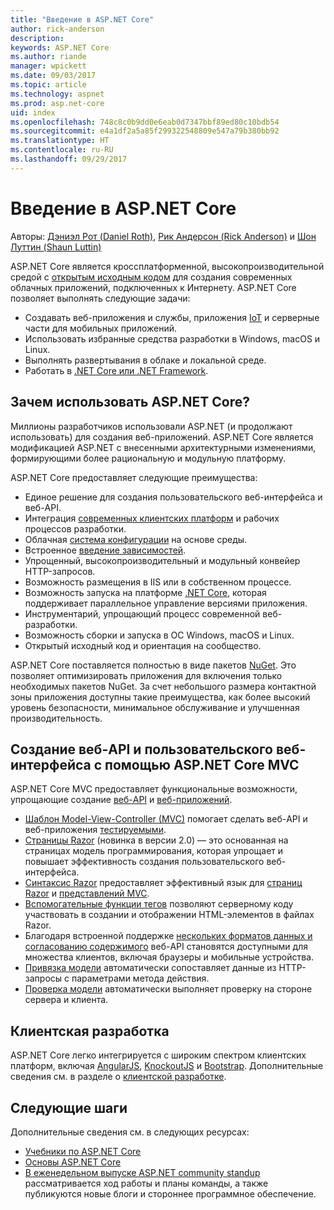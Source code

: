 ```yaml
---
title: "Введение в ASP.NET Core"
author: rick-anderson
description: 
keywords: ASP.NET Core
ms.author: riande
manager: wpickett
ms.date: 09/03/2017
ms.topic: article
ms.technology: aspnet
ms.prod: asp.net-core
uid: index
ms.openlocfilehash: 748c8c0b9dd0e6eab0d7347bbf89ed80c10bdb54
ms.sourcegitcommit: e4a1df2a5a85f299322548809e547a79b380bb92
ms.translationtype: HT
ms.contentlocale: ru-RU
ms.lasthandoff: 09/29/2017
---
```

# <a name="introduction-to-aspnet-core"></a>Введение в ASP.NET Core

Авторы: [Дэниэл Рот (Daniel Roth)](https://github.com/danroth27), [Рик Андерсон (Rick Anderson)](https://twitter.com/RickAndMSFT) и [Шон Луттин (Shaun Luttin)](https://twitter.com/dicshaunary)

ASP.NET Core является кроссплатформенной, высокопроизводительной средой с [открытым исходным кодом](https://github.com/aspnet/home) для создания современных облачных приложений, подключенных к Интернету. ASP.NET Core позволяет выполнять следующие задачи:

* Создавать веб-приложения и службы, приложения [IoT](https://www.microsoft.com/en-us/internet-of-things/) и серверные части для мобильных приложений.
* Использовать избранные средства разработки в Windows, macOS и Linux.
* Выполнять развертывания в облаке и локальной среде.
* Работать в [.NET Core или .NET Framework](https://docs.microsoft.com/dotnet/articles/standard/choosing-core-framework-server).

## <a name="why-use-aspnet-core"></a>Зачем использовать ASP.NET Core?

Миллионы разработчиков использовали ASP.NET (и продолжают использовать) для создания веб-приложений. ASP.NET Core является модификацией ASP.NET с внесенными архитектурными изменениями, формирующими более рациональную и модульную платформу.

ASP.NET Core предоставляет следующие преимущества:

* Единое решение для создания пользовательского веб-интерфейса и веб-API.
* Интеграция [современных клиентских платформ](xref:client-side/index) и рабочих процессов разработки.
* Облачная [система конфигурации](xref:fundamentals/configuration) на основе среды.
* Встроенное [введение зависимостей](xref:fundamentals/dependency-injection).
* Упрощенный, высокопроизводительный и модульный конвейер HTTP-запросов.
* Возможность размещения в IIS или в собственном процессе.
* Возможность запуска на платформе [.NET Core](https://docs.microsoft.com/dotnet/articles/standard/choosing-core-framework-server), которая поддерживает параллельное управление версиями приложения.
* Инструментарий, упрощающий процесс современной веб-разработки.
* Возможность сборки и запуска в ОС Windows, macOS и Linux.
* Открытый исходный код и ориентация на сообщество.

ASP.NET Core поставляется полностью в виде пакетов [NuGet](https://www.nuget.org/). Это позволяет оптимизировать приложения для включения только необходимых пакетов NuGet. За счет небольшого размера контактной зоны приложения доступны такие преимущества, как более высокий уровень безопасности, минимальное обслуживание и улучшенная производительность.

## <a name="build-web-apis-and-web-ui-using-aspnet-core-mvc"></a>Создание веб-API и пользовательского веб-интерфейса с помощью ASP.NET Core MVC

ASP.NET Core MVC предоставляет функциональные возможности, упрощающие создание [веб-API](xref:tutorials/index#building-web-apis) и [веб-приложений](xref:tutorials/index#building-web-applications).

* [Шаблон Model-View-Controller (MVC)](xref:mvc/overview) помогает сделать веб-API и веб-приложения [тестируемыми](testing/index.md).
* [Страницы Razor](xref:mvc/razor-pages/index) (новинка в версии 2.0) — это основанная на страницах модель программирования, которая упрощает и повышает эффективность создания пользовательского веб-интерфейса.
* [Синтаксис Razor](xref:mvc/views/razor) предоставляет эффективный язык для [страниц Razor](xref:mvc/razor-pages/index) и [представлений MVC](xref:mvc/views/overview).
* [Вспомогательные функции тегов](xref:mvc/views/tag-helpers/intro) позволяют серверному коду участвовать в создании и отображении HTML-элементов в файлах Razor.
* Благодаря встроенной поддержке [нескольких форматов данных и согласованию содержимого](mvc/models/formatting.md) веб-API становятся доступными для множества клиентов, включая браузеры и мобильные устройства.
* [Привязка модели](xref:mvc/models/model-binding) автоматически сопоставляет данные из HTTP-запросы с параметрами метода действия.
* [Проверка модели](xref:mvc/models/validation) автоматически выполняет проверку на стороне сервера и клиента.

## <a name="client-side-development"></a>Клиентская разработка

ASP.NET Core легко интегрируется с широким спектром клиентских платформ, включая [AngularJS](xref:client-side/angular), [KnockoutJS](xref:client-side/knockout) и [Bootstrap](xref:client-side/bootstrap). Дополнительные сведения см. в разделе о [клиентской разработке](client-side/index.md).

## <a name="next-steps"></a>Следующие шаги

Дополнительные сведения см. в следующих ресурсах:

* [Учебники по ASP.NET Core](xref:tutorials/index)
* [Основы ASP.NET Core](xref:fundamentals/index)
* [В еженедельном выпуске ASP.NET community standup](https://live.asp.net/) рассматривается ход работы и планы команды, а также публикуются новые блоги и стороннее программное обеспечение.

